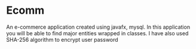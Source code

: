 # Ecomm
An e-commerce application created using javafx, mysql.
In this application you will be able to find major entities wrapped in classes.
I have also used SHA-256 algorithm to encrypt user password
